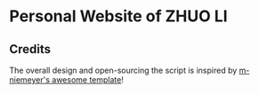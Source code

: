 # Personal Website of ZHUO LI

## Credits

The overall design and open-sourcing the script is inspired by [m-niemeyer's awesome template](https://m-niemeyer.github.io/)!
